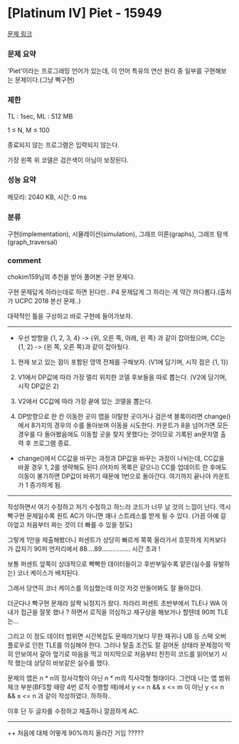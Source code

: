 
# [Platinum IV] Piet - 15949

[문제 링크](https://www.acmicpc.net/problem/15949)

### 문제 요약

<p> 'Piet'이라는 프로그래밍 언어가 있는데, 이 언어 특유의 연산 원리 중 일부를 구현해보는 문제이다.(그냥 빡구현) </p>

### 제한

TL : 1sec, ML : 512 MB

1 ≤ N, M ≤ 100

종료되지 않는 프로그램은 입력되지 않는다.

가장 왼쪽 위 코델은 검은색이 아님이 보장된다.

### 성능 요약

메모리: 2040 KB, 시간: 0 ms

### 분류

구현(implementation), 시뮬레이션(simulation), 그래프 이론(graphs), 그래프 탐색(graph_traversal)

### comment

chokim159님의 추천을 받아 풀어본 구현 문제다.

구현 문제답게 하라는데로 하면 된다만.. P4 문제답게 그 하라는 게 약간 까다롭다.(출처가 UCPC 2018 본선 문제..)

대략적인 틀을 구상하고 바로 구현에 들어가보자.

-----------------------------------------------------------------------------------------------------------------------------------------------------------------------

* 우선 방향을 {1, 2, 3, 4} -> {위, 오른 쪽, 아래, 왼 쪽} 과 같이 잡아뒀으며, CC는 {1, 2} -> {왼 쪽, 오른 쪽}과 같이 잡아뒀다.


1. 현재 보고 있는 점이 포함된 영역 전체를 구해보자. (V1에 담기며, 시작 점은 {1, 1})

2. V1에서 DP값에 따라 가장 멀리 위치한 코델 후보들을 따로 뽑는다. (V2에 담기며, 시작 DP값은 2)

3. V2에서 CC값에 따라 가장 끝에 있는 코델을 뽑는다.

4. DP방향으로 한 칸 이동한 곳이 맵을 이탈한 곳이거나 검은색 블록이라면 change()에서 8가지의 경우의 수를 돌아보며 이동을 시도한다. 카운트가 8을 넘어가면 모든 경우를 다 돌아봤음에도 이동할 곳을 찾지 못했다는 것이므로 기록된 an문자열 출력 후 프로그램 종료.

+ change()에서 CC값을 바꾸는 과정과 DP값을 바꾸는 과정이 나뉘는데, CC값을 바꿀 경우 1, 2를 생략해도 된다.(어차피 목록은 같으니) CC를 업데이트 한 후에도 이동이 불가하면 DP값이 바뀌기 때문에 1번으로 돌아간다. 여기까지 끝나야 카운트가 1 증가하게 됨.

-----------------------------------------------------------------------------------------------------------------------------------------------------------------------

작성하면서 여기 수정하고 저기 수정하고 하느라 코드가 너무 날 것의 느낌이 난다. 역시 빡구현 문제일수록 원트 AC가 아니면 꽤나 스트레스를 받게 될 수 있다. (가끔 아예 갈아엎고 처음부터 짜는 것이 더 빠를 수 있을 정도)

그렇게 1안을 제출해봤더니 퍼센트가 상당히 빠르게 쭉쭉 올라가서 흐뭇하게 지켜보다가 갑자기 90퍼 언저리에서 88....89................ 시간 초과 !

보통 퍼센트 앞쪽이 상대적으로 빡빡한 데이터들이고 후반부일수록 얕은(실수를 유발하는) 코너 케이스가 배치된다.

그래서 당연히 코너 케이스를 의심했는데 이것 저것 만들어봐도 잘 돌아갔다.

더군다나 빡구현 문제라 살짝 뇌정지가 왔다. 차라리 퍼센트 초반부에서 TLE나 WA 아 내가 접근을 잘못 했나 ? 하면서 로직을 의심하고 재구상을 해보거나 할텐데 90퍼 TLE는...

그리고 이 정도 데이터 범위면 시간복잡도 문제라기보다 무한 재귀나 UB 등 스택 오버 플로우로 인한 TLE를 의심해야 한다. 그러나 탈출 조건도 잘 걸어둔 상태라 문제점이 딱히 안보여서 갈아 엎기로 마음을 먹고 마지막으로 처음부터 찬찬히 코드를 읽어보기 시작 했는데 상당히 바보같은 실수를 했다.

문제의 맵은 n * n의 정사각형이 아닌 n * m의 직사각형 형태이다. 그런데 나는 맵 범위 체크 부분(BFS할 때랑 4번 로직 수행할 때)에서 y <= n && x <= m 이 아닌 y <= n && x <= n 과 같이 작성하였다. 하하하..

이후 단 두 글자를 수정하고 제출하니 깔끔하게 AC.

-----------------------------------------------------------------------------------------------------------------------------------------------------------------------

++ 처음에 대체 어떻게 90%까지 올라간 거임 ?????
